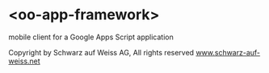 # \<oo-app-framework\>

mobile client for a Google Apps Script application

Copyright by Schwarz auf Weiss AG, All rights reserved www.schwarz-auf-weiss.net